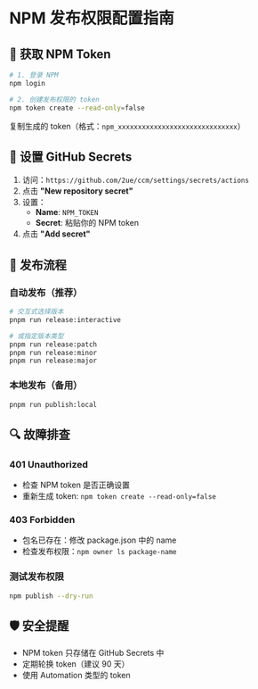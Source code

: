 # NPM 发布权限配置指南

## 🔐 获取 NPM Token

```bash
# 1. 登录 NPM
npm login

# 2. 创建发布权限的 token
npm token create --read-only=false
```

复制生成的 token（格式：`npm_xxxxxxxxxxxxxxxxxxxxxxxxxxxxxx`）

## 🔧 设置 GitHub Secrets

1. 访问：`https://github.com/2ue/ccm/settings/secrets/actions`
2. 点击 **"New repository secret"**
3. 设置：
   - **Name**: `NPM_TOKEN`
   - **Secret**: 粘贴你的 NPM token
4. 点击 **"Add secret"**

## 🚀 发布流程

### 自动发布（推荐）
```bash
# 交互式选择版本
pnpm run release:interactive

# 或指定版本类型
pnpm run release:patch
pnpm run release:minor
pnpm run release:major
```

### 本地发布（备用）
```bash
pnpm run publish:local
```

## 🔍 故障排查

### 401 Unauthorized
- 检查 NPM token 是否正确设置
- 重新生成 token: `npm token create --read-only=false`

### 403 Forbidden  
- 包名已存在：修改 package.json 中的 name
- 检查发布权限：`npm owner ls package-name`

### 测试发布权限
```bash
npm publish --dry-run
```

## 🛡️ 安全提醒

- NPM token 只存储在 GitHub Secrets 中
- 定期轮换 token（建议 90 天）
- 使用 Automation 类型的 token